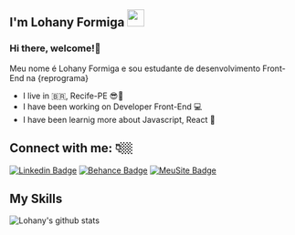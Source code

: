 
## I'm Lohany Formiga <img src="https://github.com/TheDudeThatCode/TheDudeThatCode/blob/master/Assets/Mario_Hello_Big.gif" width="30px">
### Hi there, welcome!👋
Meu nome é Lohany Formiga e sou estudante de desenvolvimento Front-End na {reprograma}
- I live in :brazil:, Recife-PE :sunglasses::sunrise:
- I have been working on Developer Front-End :computer:
- I have been learnig more about Javascript, React :sparkling_heart:

## Connect with me: 👇🏼
 
[![Linkedin Badge](https://img.shields.io/badge/-lohanyformiga-6633cc?style=flat-square&logo=Linkedin&logoColor=white&link=https://www.linkedin.com/in/lohanyformiga/)](https://www.linkedin.com/in/lohanyformiga/) 
[![Behance Badge](https://img.shields.io/badge/-lohany.formiga@hotmail.com-6633cc?style=flat-square&logo=Gmail&logoColor=white&link=mailto:lohany.formiga@hotmail.com)](mailto:lohany.formiga@hotmail.com)
[![MeuSite Badge](https://img.shields.io/badge/-MeuSite-6633cc?style=flat-square&logo=Site&logoColor=white&link=https://app.netlify.com/sites/desenvolvedora-lohanyformiga/overview)](https://app.netlify.com/sites/desenvolvedora-lohanyformiga/overview) 


## My Skills



![Lohany's github stats](https://github-readme-stats.vercel.app/api?username=lohanyformiga&show_icons=true&count_private=true&theme=radical)



<!--
**lohanyformiga** is a ✨ _special_ ✨ repository because its `README.md` (this file) appears on your GitHub profile.

Here are some ideas to get you started:

- 🔭 I’m currently working on ...
- 🌱 I’m currently learning ...
- 👯 I’m looking to collaborate on ...
- 🤔 I’m looking for help with ...
- 💬 Ask me about ...
- 📫 How to reach me: ...
- 😄 Pronouns: ...
- ⚡ Fun fact: ...
-->
